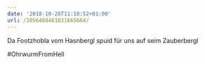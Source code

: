 ```yaml
---
date: '2018-10-28T11:10:52+01:00'
url: /1056488461031665664/
---
```

Da Footzhobla vom Hasnbergl
spuid für uns auf seim Zauberbergl

#OhrwurmFromHell
